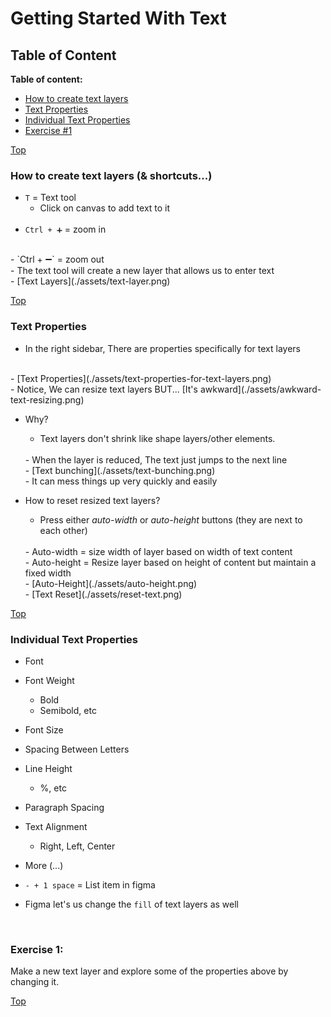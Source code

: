 # Getting Started With Text

<a id="top"></a>
## Table of Content

**Table of content:**
 - [How to create text layers](#item-one)
 - [Text Properties](#item-two)
 - [Individual Text Properties](#item-three)
 - [Exercise #1](#item-four)
 
 <a id="item-one"></a>
[Top](#top)
 ### How to create text layers (& shortcuts...)
 - `T` = Text tool 
    - Click on canvas to add text to it
    <br/>
 - `Ctrl + ➕` = zoom in
 <br/>
 - `Ctrl + ➖` = zoom out
 <br/>
 - The text tool will create a new layer that allows us to enter text
 <br/>
 - [Text Layers](./assets/text-layer.png)
 <br/>

 <a id="item-two"></a>
 [Top](#top)
 ### Text Properties 
 - In the right sidebar, There are properties specifically for text layers
 <br/>
 - [Text Properties](./assets/text-properties-for-text-layers.png)
 <br/>
 - Notice, We can resize text layers BUT... [It's awkward](./assets/awkward-text-resizing.png)

 - Why?
    - Text layers don't shrink like shape layers/other elements.
    <br/>
    - When the layer is reduced, The text just jumps to the next line
    <br/>
    - [Text bunching](./assets/text-bunching.png)
    <br/>
    - It can mess things up very quickly and easily

- How to reset resized text layers?
    - Press either *auto-width* or *auto-height* buttons (they are next to each other)
    <br/>
    - Auto-width = size width of layer based on width of text content
    <br/>
    - Auto-height = Resize layer based on height of content but maintain a fixed width
    <br/>
    - [Auto-Height](./assets/auto-height.png)
    <br/>
    - [Text Reset](./assets/reset-text.png)
 <a id="item-three"></a>
 
 [Top](#top)
 ### Individual Text Properties
 - Font 
 - Font Weight 
    - Bold 
    - Semibold, etc
 - Font Size
 - Spacing Between Letters
 - Line Height 
    - %, etc
 - Paragraph Spacing 

- Text Alignment
    - Right, Left, Center
- More (...)
- `- + 1 space` = List item in figma
- Figma let's us change the `fill` of text layers as well
 <br/>
 
<a id="item-four"></a>
### Exercise 1:

Make a new text layer and explore some of the properties above by changing it. 

 [Top](#top)
